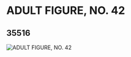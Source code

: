 # ADULT FIGURE, NO. 42
## 35516
![ADULT FIGURE, NO. 42](https://lc-www-live-s.legocdn.com/media/bricks/5/2/6203789.jpg)